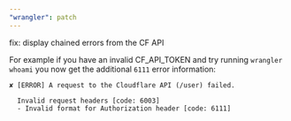 ```yaml
---
"wrangler": patch
---
```


fix: display chained errors from the CF API

For example if you have an invalid CF_API_TOKEN and try running `wrangler whoami`
you now get the additional `6111` error information:

```
✘ [ERROR] A request to the Cloudflare API (/user) failed.

  Invalid request headers [code: 6003]
  - Invalid format for Authorization header [code: 6111]
```
